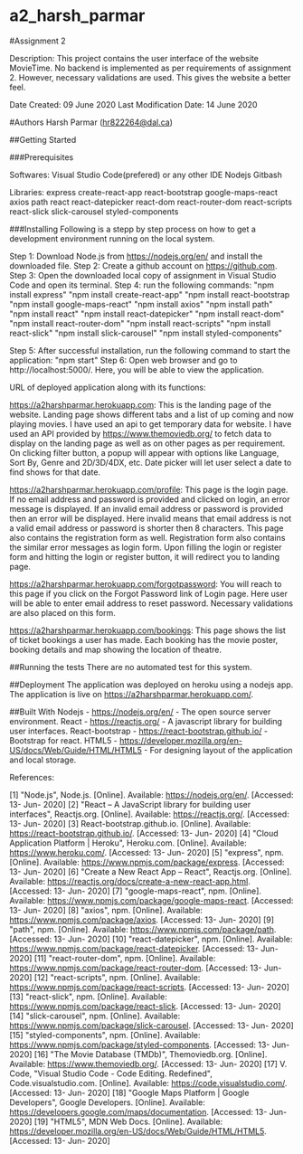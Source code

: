 # a2_harsh_parmar

#Assignment 2

Description: This project contains the user interface of the website MovieTime. No backend is implemented as per requirements of assignment 2. However, necessary validations are used. This gives the website a better feel.

Date Created: 09 June 2020
Last Modification Date: 14 June 2020

#Authors
Harsh Parmar (hr822264@dal.ca)

##Getting Started

###Prerequisites

Softwares:
Visual Studio Code(prefered) or any other IDE
Nodejs
Gitbash

Libraries:
express
create-react-app
react-bootstrap
google-maps-react
axios
path
react
react-datepicker
react-dom
react-router-dom
react-scripts
react-slick
slick-carousel
styled-components

###Installing
Following is a stepp by step process on how to get a development environment running on the local system.

Step 1: Download Node.js from https://nodejs.org/en/ and install the downloaded file.
Step 2: Create a github account on https://github.com.
Step 3: Open the downloaded local copy of assignment in Visual Studio Code and open its terminal.
Step 4: run the following commands:
	"npm install express"
	"npm install create-react-app"
	"npm install react-bootstrap
	"npm install google-maps-react"
	"npm install axios"
	"npm install path"
	"npm install react"
	"npm install react-datepicker"
	"npm install react-dom"
	"npm install react-router-dom"
	"npm install react-scripts"
	"npm install react-slick"
	"npm install slick-carousel"
	"npm install styled-components"

Step 5: After successful installation, run the following command to start the application:
	"npm start"
Step 6: Open web browser and go to http://localhost:5000/. Here, you will be able to view the application.

URL of deployed application along with its functions:

https://a2harshparmar.herokuapp.com: This is the landing page of the website. Landing page shows different tabs and  a list of up coming and now playing movies. I have used an api to get temporary data for website. I have used an API provided by https://www.themoviedb.org/ to fetch data to display on the landing page as well as on other pages as per requirement. On clicking filter button, a popup will appear with options like Language, Sort By, Genre and 2D/3D/4DX, etc. Date picker will let user select a date to find shows for that date.

https://a2harshparmar.herokuapp.com/profile: This page is the login page. If no email address and password is provided and clicked on login, an error message is displayed.
If an invalid email address or password is provided then an error will be displayed. Here invalid means that email address is not a valid email address or password is shorter then 8 characters.
This page also contains the registration form as well. Registration form also contains the similar error messages as login form. Upon filling the login or register form and hitting the login or register button, it will redirect you to landing page.

https://a2harshparmar.herokuapp.com/forgotpassword: You will reach to this page if you click on the Forgot Password link of Login page. Here user will be able to enter email address to reset password. Necessary validations are also placed on this form.

https://a2harshparmar.herokuapp.com/bookings: This page shows the list of ticket bookings a user has made. Each booking has the movie poster, booking details and map showing the location of theatre.

##Running the tests
There are no automated test for this system.

##Deployment
The application was deployed on heroku using a nodejs app. The application is live on https://a2harshparmar.herokuapp.com/.

##Built With
Nodejs - https://nodejs.org/en/ - The open source server environment.
React - https://reactjs.org/ - A javascript library for building user interfaces.
React-bootstrap - https://react-bootstrap.github.io/ - Bootstrap for react.
HTML5 - https://developer.mozilla.org/en-US/docs/Web/Guide/HTML/HTML5 - For designing layout of the application and local storage.

References:

[1] "Node.js", Node.js. [Online]. Available: https://nodejs.org/en/. [Accessed: 13- Jun- 2020]
[2] "React – A JavaScript library for building user interfaces", Reactjs.org. [Online]. Available: https://reactjs.org/. [Accessed: 13- Jun- 2020]
[3] React-bootstrap.github.io. [Online]. Available: https://react-bootstrap.github.io/. [Accessed: 13- Jun- 2020]
[4] "Cloud Application Platform | Heroku", Heroku.com. [Online]. Available: https://www.heroku.com/. [Accessed: 13- Jun- 2020]
[5] "express", npm. [Online]. Available: https://www.npmjs.com/package/express. [Accessed: 13- Jun- 2020]
[6] "Create a New React App – React", Reactjs.org. [Online]. Available: https://reactjs.org/docs/create-a-new-react-app.html. [Accessed: 13- Jun- 2020]
[7] "google-maps-react", npm. [Online]. Available: https://www.npmjs.com/package/google-maps-react. [Accessed: 13- Jun- 2020]
[8] "axios", npm. [Online]. Available: https://www.npmjs.com/package/axios. [Accessed: 13- Jun- 2020]
[9] "path", npm. [Online]. Available: https://www.npmjs.com/package/path. [Accessed: 13- Jun- 2020]
[10] "react-datepicker", npm. [Online]. Available: https://www.npmjs.com/package/react-datepicker. [Accessed: 13- Jun- 2020]
[11] "react-router-dom", npm. [Online]. Available: https://www.npmjs.com/package/react-router-dom. [Accessed: 13- Jun- 2020]
[12] "react-scripts", npm. [Online]. Available: https://www.npmjs.com/package/react-scripts. [Accessed: 13- Jun- 2020]
[13] "react-slick", npm. [Online]. Available: https://www.npmjs.com/package/react-slick. [Accessed: 13- Jun- 2020]
[14] "slick-carousel", npm. [Online]. Available: https://www.npmjs.com/package/slick-carousel. [Accessed: 13- Jun- 2020]
[15] "styled-components", npm. [Online]. Available: https://www.npmjs.com/package/styled-components. [Accessed: 13- Jun- 2020]
[16] "The Movie Database (TMDb)", Themoviedb.org. [Online]. Available: https://www.themoviedb.org/. [Accessed: 13- Jun- 2020]
[17] V. Code, "Visual Studio Code - Code Editing. Redefined", Code.visualstudio.com. [Online]. Available: https://code.visualstudio.com/. [Accessed: 13- Jun- 2020]
[18] "Google Maps Platform  |  Google Developers", Google Developers. [Online]. Available: https://developers.google.com/maps/documentation. [Accessed: 13- Jun- 2020]
[19] "HTML5", MDN Web Docs. [Online]. Available: https://developer.mozilla.org/en-US/docs/Web/Guide/HTML/HTML5. [Accessed: 13- Jun- 2020]